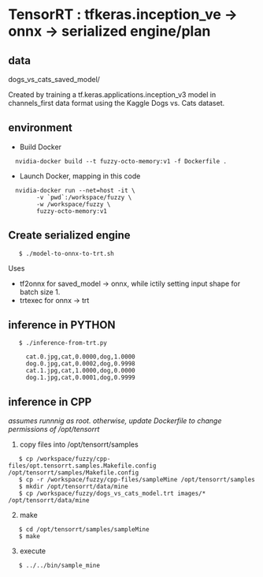 # TensorRT : tfkeras.inception_ve -> onnx -> serialized engine/plan


## data

dogs_vs_cats_saved_model/ 

Created by training a tf.keras.applications.inception_v3 model in 
channels_first data format using the Kaggle Dogs vs. Cats dataset.

## environment

- Build Docker

```
  nvidia-docker build --t fuzzy-octo-memory:v1 -f Dockerfile .
```

- Launch Docker, mapping in this code

```
  nvidia-docker run --net=host -it \
        -v `pwd`:/workspace/fuzzy \
        -w /workspace/fuzzy \
        fuzzy-octo-memory:v1
```


## Create serialized engine

```
   $ ./model-to-onnx-to-trt.sh
```

Uses 
- tf2onnx for saved_model -> onnx, while ictily setting input shape for batch size 1.
- trtexec for onnx -> trt


## inference in PYTHON

```
   $ ./inference-from-trt.py
  
     cat.0.jpg,cat,0.0000,dog,1.0000
     dog.0.jpg,cat,0.0002,dog,0.9998
     cat.1.jpg,cat,1.0000,dog,0.0000
     dog.1.jpg,cat,0.0001,dog,0.9999
```

## inference in CPP

   _assumes runnnig as root. otherwise, update Dockerfile to change permissions of /opt/tensorrt_

1. copy files into /opt/tensorrt/samples

```
   $ cp /workspace/fuzzy/cpp-files/opt.tensorrt.samples.Makefile.config /opt/tensorrt/samples/Makefile.config
   $ cp -r /workspace/fuzzy/cpp-files/sampleMine /opt/tensorrt/samples
   $ mkdir /opt/tensorrt/data/mine
   $ cp /workspace/fuzzy/dogs_vs_cats_model.trt images/* /opt/tensorrt/data/mine
```


2. make

```
   $ cd /opt/tensorrt/samples/sampleMine
   $ make
```   

3. execute

```
   $ ../../bin/sample_mine
```
